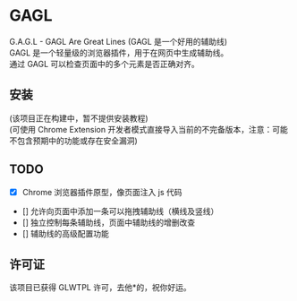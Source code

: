 # GAGL
G.A.G.L - GAGL Are Great Lines (GAGL 是一个好用的辅助线)  
GAGL 是一个轻量级的浏览器插件，用于在网页中生成辅助线。  
通过 GAGL 可以检查页面中的多个元素是否正确对齐。  

## 安装
(该项目正在构建中，暂不提供安装教程)  
(可使用 Chrome Extension 开发者模式直接导入当前的不完备版本，注意：可能不包含预期中的功能或存在安全漏洞)  

## TODO
- [x] Chrome 浏览器插件原型，像页面注入 js 代码
+ [] 允许向页面中添加一条可以拖拽辅助线（横线及竖线）
+ [] 独立控制每条辅助线，页面中辅助线的增删改查
+ [] 辅助线的高级配置功能

## 许可证
该项目已获得 GLWTPL 许可，去他*的，祝你好运。
